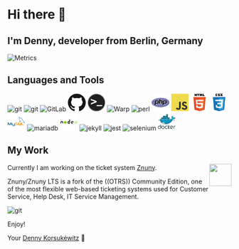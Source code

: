 # Hi there 👋

## I'm Denny, developer from Berlin, Germany

![Metrics](https://metrics.lecoq.io/dennykorsukewitz?template=classic&isocalendar=1&languages=1&habits=1&sponsors=1&people=1&repositories=1&achievements=1&introduction=1&base=header%2C%20activity%2C%20community%2C%20repositories%2C%20metadata&base.indepth=false&base.hireable=false&base.skip=false&repositories.batch=100&repositories.forks=false&repositories.affiliations=owner&isocalendar=false&isocalendar.duration=full-year&languages=false&languages.limit=8&languages.threshold=0%25&languages.other=false&languages.colors=github&languages.sections=most-used&languages.indepth=false&languages.analysis.timeout=15&languages.analysis.timeout.repositories=7.5&languages.categories=markup%2C%20programming&languages.recent.categories=markup%2C%20programming&languages.recent.load=300&languages.recent.days=14&habits=false&habits.from=200&habits.days=14&habits.facts=true&habits.charts=false&habits.charts.type=classic&habits.trim=false&habits.languages.limit=8&habits.languages.threshold=0%25&people=false&people.limit=24&people.identicons=false&people.identicons.hide=false&people.size=28&people.types=followers%2C%20following&people.shuffle=false&sponsors=false&sponsors.sections=goal%2C%20list%2C%20about&sponsors.past=false&sponsors.size=24&sponsors.title=Sponsor%20Me!&repositories=false&repositories.featured=znuny%2Fznuny%2C%20karldaeubel%2FPenAndPaperFloorplanner%2C%20zammad%2Fzammad&repositories.pinned=0&repositories.starred=0&repositories.random=0&repositories.order=featured%2C%20pinned%2C%20starred%2C%20random&achievements=false&achievements.threshold=C&achievements.secrets=true&achievements.display=detailed&achievements.limit=0&introduction=false&introduction.title=true&config.timezone=Europe%2FBerlin&config.display=large)

## Languages and Tools

<p class="left" >
    <img title="Znuny" alt="git" class="left" width="40" height="40" src="https://raw.githubusercontent.com/dennykorsukewitz/VSCode-Znuny/dev/doc/images/icon.png" />
    <img title="Git" alt="git" class="left" width="40" height="40" src="https://www.vectorlogo.zone/logos/git-scm/git-scm-icon.svg" />
    <img title="GitLab" alt="GitLab" width="40" height="40" class="left" src="https://about.gitlab.com/images/press/logo/png/gitlab-icon-rgb.png" />
    <img title="GitHub" alt="GitHub" class="left" width="40" height="40" src="https://raw.githubusercontent.com/github/explore/78df643247d429f6cc873026c0622819ad797942/topics/github/github.png" />
    <img title="Terminal" alt="Terminal" class="left" width="40" height="40" src="https://raw.githubusercontent.com/github/explore/80688e429a7d4ef2fca1e82350fe8e3517d3494d/topics/terminal/terminal.png" />
    <img title="Warp" alt="Warp" class="left" width="40" height="40" src="https://avatars.githubusercontent.com/u/71840468?s=200&v=4" />
    <img title="Perl" alt="perl" class="left" width="40" height="40" src="https://cdn.jsdelivr.net/gh/devicons/devicon/icons/perl/perl-original.svg" />
    <img title="PHP" alt="php" class="left" width="40" height="40" src="https://raw.githubusercontent.com/devicons/devicon/master/icons/php/php-original.svg" />
    <img title="JavaScript" alt="javascript" class="left" width="40" height="40" src="https://raw.githubusercontent.com/devicons/devicon/master/icons/javascript/javascript-original.svg" />
    <img title="HTML5" alt="html5" class="left" width="40" height="40" src="https://raw.githubusercontent.com/devicons/devicon/master/icons/html5/html5-original-wordmark.svg" />
    <img title="CSS3" alt="css3" class="left" width="40" height="40" src="https://raw.githubusercontent.com/devicons/devicon/master/icons/css3/css3-original-wordmark.svg" />
    <img title="Mysql" alt="mysql" class="left" width="40" height="40" src="https://raw.githubusercontent.com/devicons/devicon/master/icons/mysql/mysql-original-wordmark.svg" />
    <img title="Mariadb" alt="mariadb" class="left" width="40" height="40" src="https://www.vectorlogo.zone/logos/mariadb/mariadb-icon.svg" />
    <img title="Nodejs" alt="nodejs" class="left" width="40" height="40" src="https://raw.githubusercontent.com/devicons/devicon/master/icons/nodejs/nodejs-original-wordmark.svg" />
    <img title="Jekyll" alt="jekyll" class="left" width="40" height="40" src="https://www.vectorlogo.zone/logos/jekyllrb/jekyllrb-icon.svg" />
    <img title="Jest" alt="jest" class="left" width="40" height="40" src="https://www.vectorlogo.zone/logos/jestjsio/jestjsio-icon.svg" />
    <img title="Selenium" alt="selenium" class="left" width="40" height="40" src="https://avatars.githubusercontent.com/u/983927?s=48&v=4" />
    <img title="Docker" alt="docker" class="left" width="40" height="40" src="https://raw.githubusercontent.com/devicons/devicon/master/icons/docker/docker-original-wordmark.svg" />
</p>

## My Work

<img align="right" width="50" height="50" src="https://raw.githubusercontent.com/dennykorsukewitz/VSCode-Znuny/dev/doc/images/icon.png">

Currently I am working on the ticket system [Znuny](https://www.znuny.org/).

Znuny/Znuny LTS is a fork of the ((OTRS)) Community Edition, one of the most flexible web-based ticketing systems used for Customer Service, Help Desk, IT Service Management.

<img title="Znuny" alt="git" src="https://www.znuny.org/media/pages/home/8ac2ada2fd-1679833325/otrs-community-edition-fork.png" />

Enjoy!

Your [Denny Korsukéwitz](https://github.com/dennykorsukewitz) 🚀
